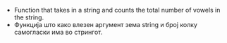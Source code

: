 - Function that takes in a string and counts the total number of vowels in the string.
- Функција што како влезен аргумент зема string и број колку самогласки има во стрингот.

